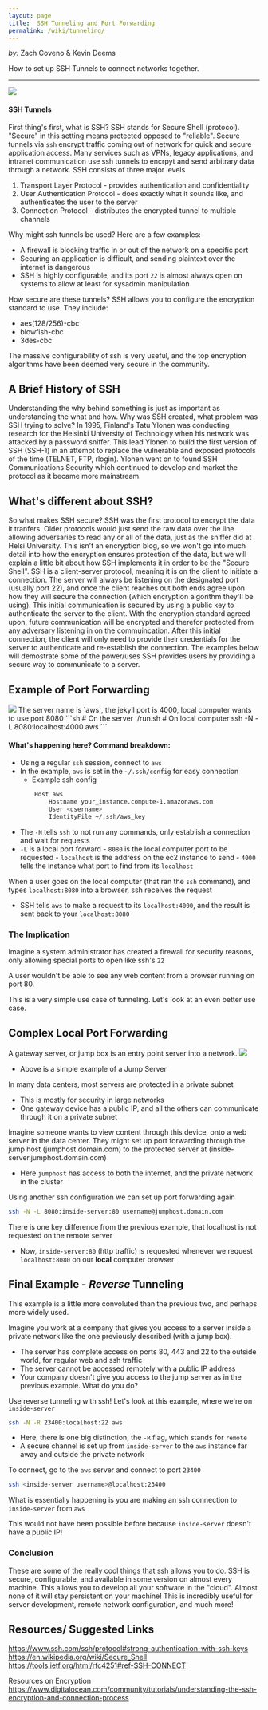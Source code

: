 ```yaml
---
layout: page
title:  SSH Tunneling and Port Forwarding
permalink: /wiki/tunneling/
---
```


*by:* Zach Coveno & Kevin Deems

How to set up SSH Tunnels to connect networks together.

---

<img src="/wiki/tunneling/ssh_tunnels.png">

#### SSH Tunnels

First thing's first, what is SSH? SSH stands for Secure Shell (protocol). "Secure" in this setting means protected opposed to "reliable". Secure tunnels via `ssh` encrypt traffic coming out of network for quick and secure application access. Many services such as VPNs, legacy applications, and intranet communication use ssh tunnels to encrpyt and send arbitrary data through a network.
SSH consists of three major levels 
1) Transport Layer Protocol - provides authentication and confidentiality 
2) User Authentication Protocol - does exactly what it sounds like, and authenticates the user to the server
3) Connection Protocol - distributes the encrypted tunnel to multiple channels 

Why might ssh tunnels be used? Here are a few examples:
- A firewall is blocking traffic in or out of the network on a specific port
- Securing an application is difficult, and sending plaintext over the internet is dangerous
- SSH is highly configurable, and its port `22` is almost always open on systems to allow at least for sysadmin manipulation

How secure are these tunnels? SSH allows you to configure the encryption standard to use. They include:
- aes(128/256)-cbc
- blowfish-cbc
- 3des-cbc

The massive configurability of ssh is very useful, and the top encryption algorithms have been deemed very secure in the community.

## A Brief History of SSH
Understanding the why behind something is just as important as understanding the what and how. Why was SSH created, what problem was SSH trying to solve? In 1995, Finland's Tatu Ylonen was conducting research for the Helsinki University of Technology when his network was attacked by a password sniffer. This lead Ylonen to build the first version of SSH (SSH-1) in an attempt to replace the vulnerable and exposed protocols of the time (TELNET, FTP, rlogin). Ylonen went on to found SSH Communications Security which continued to develop and market the protocol as it became more mainstream.

## What's different about SSH?
So what makes SSH secure? SSH was the first protocol to encrypt the data it tranfers. Older protocols would just send the raw data over the line allowing adversaries to read any or all of the data, just as the sniffer did at Helsi University. This isn't an encryption blog, so we won't go into much detail into how the encryption ensures protection of the data, but we will explain a little bit about how SSH implements it in order to be the "Secure Shell". SSH is a client-server protocol, meaning it is on the client to initiate a connection. The server will always be listening on the designated port (usually port 22), and once the client reaches out both ends agree upon how they will secure the connection (which encryption algorithm they'll be using). This initial communication is secured by using a public key to authenticate the server to the client. With the encryption standard agreed upon, future communication will be encrypted and therefor protected from any adversary listening in on the commuincation. After this initial connection, the client will only need to provide their credentials for the server to authenticate and re-establish the connection. The examples below will demostrate some of the power/uses SSH provides users by providing a secure way to communicate to a server. 

## Example of Port Forwarding
<img src="/wiki/tunneling/forward.png">
The server name is `aws`, the jekyll port is 4000, local computer wants to use port 8080
```sh
# On the server
./run.sh
# On local computer
ssh -N -L 8080:localhost:4000 aws
```

#### What's happening here? Command breakdown:
- Using a regular `ssh` session, connect to `aws`
- In the example, `aws` is set in the `~/.ssh/config` for easy connection
	- Example ssh config
	```sh
		Host aws
			Hostname your_instance.compute-1.amazonaws.com
			User <username>
			IdentityFile ~/.ssh/aws_key
	```
- The `-N` tells `ssh` to not run any commands, only establish a connection and wait for requests
- `-L` is a local port forward
        - `8080` is the local computer port to be requested
        - `localhost` is the address on the ec2 instance to send
        - `4000` tells the instance what port to find from its `localhost`

When a user goes on the local computer (that ran the `ssh` command), and types `localhost:8080` into a browser, ssh receives the request
- SSH tells `aws` to make a request to its `localhost:4000`, and the result is sent back to your `localhost:8080`

### The Implication
Imagine a system administrator has created a firewall for security reasons, only allowing special ports to open like ssh's `22`

A user wouldn't be able to see any web content from a browser running on port 80.

This is a very simple use case of tunneling. Let's look at an even better use case.

## Complex Local Port Forwarding
A gateway server, or jump box is an entry point server into a network.
<img src="/wiki/tunneling/jump_box.png">
- Above is a simple example of a Jump Server

In many data centers, most servers are protected in a private subnet
- This is mostly for security in large networks
- One gateway device has a public IP, and all the others can communicate through it on a private subnet

Imagine someone wants to view content through this device, onto a web server in the data center.
They might set up port forwarding through the jump host (jumphost.domain.com) to the protected server at (inside-server.jumphost.domain.com)
- Here `jumphost` has access to both the internet, and the private network in the cluster

Using another ssh configuration we can set up port forwarding again
```sh
ssh -N -L 8080:inside-server:80 username@jumphost.domain.com
```

There is one key difference from the previous example, that localhost is not requested on the remote server
- Now, `inside-server:80` (http traffic) is requested whenever we request `localhost:8080` on our **local** computer browser

## Final Example - *Reverse* Tunneling
This example is a little more convoluted than the previous two, and perhaps more widely used.

Imagine you work at a company that gives you access to a server inside a private network like the one previously described (with a jump box).
- The server has complete access on ports 80, 443 and 22 to the outside world, for regular web and ssh traffic
- The server cannot be accessed remotely with a public IP address
- Your company doesn't give you access to the jump server as in the previous example. What do you do?

Use reverse tunneling with ssh! Let's look at this example, where we're on `inside-server`
```sh
ssh -N -R 23400:localhost:22 aws
```

- Here, there is one big distinction, the `-R` flag, which stands for `remote`
- A secure channel is set up from `inside-server` to the `aws` instance far away and outside the private network

To connect, go to the `aws` server and connect to port `23400`
```sh
ssh <inside-server username>@localhost:23400
```

What is essentially happening is you are making an ssh connection to `inside-server` from `aws`

This would not have been possible before because `inside-server` doesn't have a public IP!

### Conclusion
These are some of the really cool things that ssh allows you to do. SSH is secure, configurable, and available in some version on almost every machine. This allows you to develop all your software in the "cloud". Almost none of it will stay persistent on your machine! This is incredibly useful for server development, remote network configuration, and much more!

## Resources/ Suggested Links
https://www.ssh.com/ssh/protocol#strong-authentication-with-ssh-keys
https://en.wikipedia.org/wiki/Secure_Shell
https://tools.ietf.org/html/rfc4251#ref-SSH-CONNECT

Resources on Encryption
https://www.digitalocean.com/community/tutorials/understanding-the-ssh-encryption-and-connection-process
